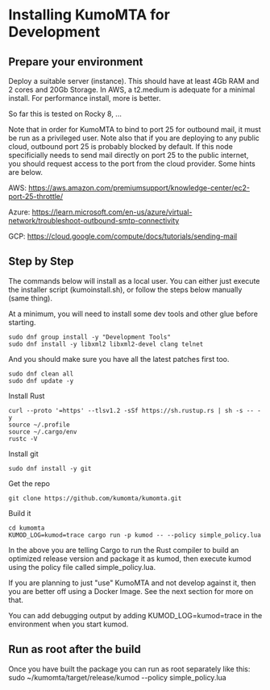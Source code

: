 # Installing KumoMTA for Development

## Prepare your environment
Deploy a suitable server (instance).  This should have at least 4Gb RAM and 2 cores and 20Gb Storage. In AWS, a t2.medium is adequate for a minimal install.
For performance install, more is better.  

So far this is tested on Rocky 8, ...

Note that in order for KumoMTA to bind to port 25 for outbound mail, it must be run as a privileged user.
Note also that if you are deploying to any public cloud, outbound port 25 is probably blocked by default. If this node specificially needs to send mail directly on port 25 to the public internet, you should request access to the port from the cloud provider.  Some hints are below.

AWS: https://aws.amazon.com/premiumsupport/knowledge-center/ec2-port-25-throttle/

Azure: https://learn.microsoft.com/en-us/azure/virtual-network/troubleshoot-outbound-smtp-connectivity

GCP: https://cloud.google.com/compute/docs/tutorials/sending-mail


## Step by Step

The commands below will install as a local user.
You can either just execute the installer script (kumoinstall.sh), or follow the steps below manually (same thing).

At a minimum, you will need to install some dev tools and other glue before starting.

```
sudo dnf group install -y "Development Tools"
sudo dnf install -y libxml2 libxml2-devel clang telnet
```

And you should make sure you have all the latest patches first too.

```
sudo dnf clean all
sudo dnf update -y
```

Install Rust

```
curl --proto '=https' --tlsv1.2 -sSf https://sh.rustup.rs | sh -s -- -y
source ~/.profile
source ~/.cargo/env
rustc -V
```

Install git

```sudo dnf install -y git```

Get the repo

```git clone https://github.com/kumomta/kumomta.git```

Build it

```
cd kumomta
KUMOD_LOG=kumod=trace cargo run -p kumod -- --policy simple_policy.lua
```


In the above you are telling Cargo to run the Rust compiler to build an optimized release version and package it as kumod, then execute kumod using the policy file called simple_policy.lua.

If you are planning to just "use" KumoMTA and not develop against it, then you are better off using a Docker Image.  See the next section for more on that. 

You can add debugging output by adding KUMOD_LOG=kumod=trace in the environment when you start kumod.

## Run as root after the build

Once you have built the package you can run as root separately like this:
sudo ~/kumomta/target/release/kumod --policy simple_policy.lua


